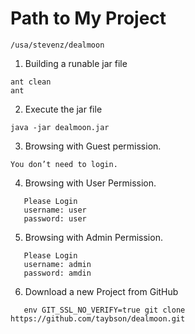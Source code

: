 # Path to My Project
```
/usa/stevenz/dealmoon
```
1. Building a runable jar file
```
ant clean
ant
```
2. Execute the jar file
```
java -jar dealmoon.jar
```
3. Browsing with Guest permission.
```
You don’t need to login.
```
4. Browsing with User Permission.
```
   Please Login
   username: user
   password: user
```
5. Browsing with Admin Permission.
```
   Please Login
   username: admin
   password: amdin
```
6. Download a new Project from GitHub
```
   env GIT_SSL_NO_VERIFY=true git clone https://github.com/taybson/dealmoon.git
```
